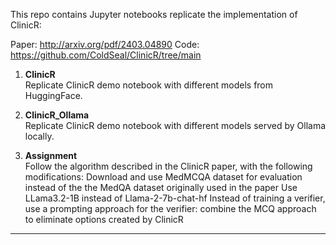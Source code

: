 This repo contains Jupyter notebooks replicate the implementation of ClinicR:

Paper: http://arxiv.org/pdf/2403.04890
Code: https://github.com/ColdSeal/ClinicR/tree/main

1. **ClinicR**  
   Replicate ClinicR demo notebook with different models from HuggingFace.

2. **ClinicR_Ollama**  
   Replicate ClinicR demo notebook with different models served by Ollama locally.

3. **Assignment**  
Follow the algorithm described in the ClinicR paper, with the following modifications:
Download and use MedMCQA dataset for evaluation instead of the the MedQA dataset originally used in the paper
Use LLama3.2-1B instead of Llama-2-7b-chat-hf
Instead of training a verifier, use a prompting approach for the verifier: combine the MCQ approach to eliminate options created by ClinicR
---

